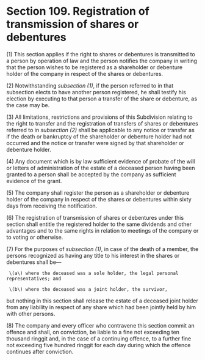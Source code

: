 # Section 109. Registration of transmission of shares or debentures

\(1\) This section applies if the right to shares or debentures is transmitted to a person by operation of law and the person notifies the company in writing that the person wishes to be registered as a shareholder or debenture holder of the company in respect of the shares or debentures.

\(2\) Notwithstanding _subsection \(1\)_, if the person referred to in that subsection elects to have another person registered, he shall testify his election by executing to that person a transfer of the share or debenture, as the case may be.

\(3\) All limitations, restrictions and provisions of this Subdivision relating to the right to transfer and the registration of transfers of shares or debentures referred to in _subsection \(2\)_ shall be applicable to any notice or transfer as if the death or bankruptcy of the shareholder or debenture holder had not occurred and the notice or transfer were signed by that shareholder or debenture holder.

\(4\) Any document which is by law sufficient evidence of probate of the will or letters of administration of the estate of a deceased person having been granted to a person shall be accepted by the company as sufficient evidence of the grant.

\(5\) The company shall register the person as a shareholder or debenture holder of the company in respect of the shares or debentures within sixty days from receiving the notification.

\(6\) The registration of transmission of shares or debentures under this section shall entitle the registered holder to the same dividends and other advantages and to the same rights in relation to meetings of the company or to voting or otherwise.

\(7\) For the purposes of _subsection \(1\)_, in case of the death of a member, the persons recognized as having any title to his interest in the shares or debentures shall be—

     \(a\) where the deceased was a sole holder, the legal personal representatives; and

     \(b\) where the deceased was a joint holder, the survivor,

but nothing in this section shall release the estate of a deceased joint holder from any liability in respect of any share which had been jointly held by him with other persons.

\(8\) The company and every officer who contravene this section commit an offence and shall, on conviction, be liable to a fine not exceeding ten thousand ringgit and, in the case of a continuing offence, to a further fine not exceeding five hundred ringgit for each day during which the offence continues after conviction.

